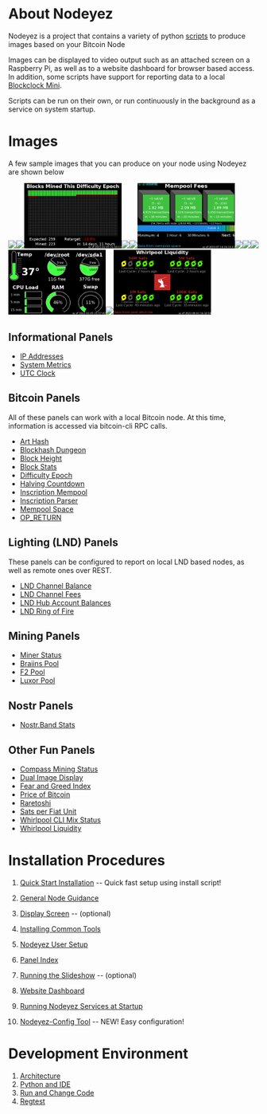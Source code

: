 # About Nodeyez

Nodeyez is a project that contains a variety of python [scripts](./scripts) to
produce images based on your Bitcoin Node

Images can be displayed to video output such as an attached screen on a
Raspberry Pi, as well as to a website dashboard for browser based access. In
addition, some scripts have support for reporting data to a local
[Blockclock Mini](https://blockclockmini.com/).

Scripts can be run on their own, or run continuously in the background as a service on system startup.

# Images

A few sample images that you can produce on your node using Nodeyez are shown below

<img src="./images/blockhashdungeon.png" width=196 /><img src="./images/lndchannelbalance.png" width=196 /><img src="./images/difficultyepoch.png" width=196 /><img src="./images/fearandgreed.png" width=196 /><img src="./images/fiatprice.png" width=196 /><img src="./images/mempoolspace.png" width=196 /><img src="./images/miner.png" width=196 /><img src="./images/satsperfiatunit.png" width=196 /><img src="./images/miningpool-luxorpool.png" width=196 /><img src="./images/sysinfo.png" width=196 /><img src="./images/whirlpoolclimix.png" width=196 /><img src="./images/whirlpoolliquidity.png" width=196 />

## Informational Panels

* [IP Addresses](./_docs/script-ipaddresses.md)
* [System Metrics](./_docs/script-sysinfo.md)
* [UTC Clock](./_docs/script-utcclock.md)

## Bitcoin Panels

All of these panels can work with a local Bitcoin node. At this time, information is accessed via bitcoin-cli RPC calls.

* [Art Hash](./_docs/script-arthash.md)
* [Blockhash Dungeon](./_docs/script-blockhashdungeon.md)
* [Block Height](./_docs/script-blockheight.md)
* [Block Stats](./_docs/script-blockstats.md)
* [Difficulty Epoch](./_docs/script-difficultyepoch.md)
* [Halving Countdown](./_docs/script-halving.md)
* [Inscription Mempool](./_docs/script-inscriptionmempool.md)
* [Inscription Parser](./_docs/script-inscriptionparser.md)
* [Mempool Space](./_docs/script-mempoolspace.md)
* [OP_RETURN](./_docs/script-opreturn.md)

## Lighting (LND) Panels

These panels can be configured to report on local LND based nodes, as well as remote ones over REST.

* [LND Channel Balance](./_docs/script-lndchannelbalance.md)
* [LND Channel Fees](./_docs/script-lndchannelfees.md)
* [LND Hub Account Balances](./_docs/script-lndhub.md)
* [LND Ring of Fire](./_docs/script-lndringoffire.md)

## Mining Panels

* [Miner Status](./_docs/script-miner.md)
* [Braiins Pool](./_docs/script-miningpool-braiinspool.md)
* [F2 Pool](./_docs/script-miningpool-f2pool.md)
* [Luxor Pool](./_docs/script-miningpool-luxorpool.md)

## Nostr Panels

* [Nostr.Band Stats](./_docs/script-nostrbandstats.md)

## Other Fun Panels

* [Compass Mining Status](./_docs/script-compassminingstatus.md)
* [Dual Image Display](./_docs/script-nodeyezdual.md)
* [Fear and Greed Index](./_docs/script-fearandgreed.md)
* [Price of Bitcoin](./_docs/script-fiatprice.md)
* [Raretoshi](./_docs/script-raretoshi.md)
* [Sats per Fiat Unit](./_docs/script-satsperfiatunit.md)
* [Whirlpool CLI Mix Status](./_docs/script-whirlpoolclimix.md)
* [Whirlpool Liquidity](./_docs/script-whirlpoolliquidity.md)

# Installation Procedures

1. [Quick Start Installation](./_install_steps/0quickstart.md) -- Quick fast setup using install script!

2. [General Node Guidance](./_install_steps/1yournode.md)
3. [Display Screen](./_install_steps/2displayscreen.md) -- (optional)
4. [Installing Common Tools](./_install_steps/3tools.md)
5. [Nodeyez User Setup](./_install_steps/4nodeyez.md)
6. [Panel Index](./_install_steps/5panels.md)
7. [Running the Slideshow](./_install_steps/6slideshow.md) -- (optional)
8. [Website Dashboard](./_install_steps/7websitedashboard.md)
9. [Running Nodeyez Services at Startup](./_install_steps/8runatstartup.md)

10. [Nodeyez-Config Tool](./_install_steps/9nodeyezconfig.md) -- NEW! Easy configuration!

# Development Environment

1. [Architecture](./_developer/0architecture.md)
2. [Python and IDE](./_developer/1basicsetup.md)
3. [Run and Change Code](./_developer/2runandchange.md)
4. [Regtest](./_developer/3regtest.md)

